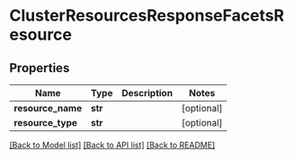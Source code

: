 # ClusterResourcesResponseFacetsResource

## Properties
Name | Type | Description | Notes
------------ | ------------- | ------------- | -------------
**resource_name** | **str** |  | [optional] 
**resource_type** | **str** |  | [optional] 

[[Back to Model list]](../README.md#documentation-for-models) [[Back to API list]](../README.md#documentation-for-api-endpoints) [[Back to README]](../README.md)


